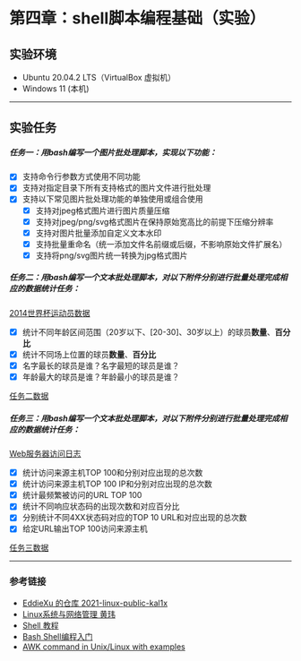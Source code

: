 # 第四章：shell脚本编程基础（实验）

## 实验环境

- Ubuntu 20.04.2 LTS（VirtualBox 虚拟机）
- Windows 11 (本机)

------

## 实验任务

##### 任务一：用bash编写一个图片批处理脚本，实现以下功能：

- [x] 支持命令行参数方式使用不同功能
- [x] 支持对指定目录下所有支持格式的图片文件进行批处理
- [x] 支持以下常见图片批处理功能的单独使用或组合使用
  - [x] 支持对jpeg格式图片进行图片质量压缩
  - [x] 支持对jpeg/png/svg格式图片在保持原始宽高比的前提下压缩分辨率
  - [x] 支持对图片批量添加自定义文本水印
  - [x] 支持批量重命名（统一添加文件名前缀或后缀，不影响原始文件扩展名）
  - [x] 支持将png/svg图片统一转换为jpg格式图片

##### 任务二：用bash编写一个文本批处理脚本，对以下附件分别进行批量处理完成相应的数据统计任务：

[2014世界杯运动员数据](https://c4pr1c3.github.io/LinuxSysAdmin/exp/chap0x04/worldcupplayerinfo.tsv)

- [x] 统计不同年龄区间范围（20岁以下、[20-30]、30岁以上）的球员**数量**、**百分比**
- [x] 统计不同场上位置的球员**数量**、**百分比**
- [x] 名字最长的球员是谁？名字最短的球员是谁？
- [x] 年龄最大的球员是谁？年龄最小的球员是谁？

[任务二数据](./task_report/Task2Data.md)

##### 任务三：用bash编写一个文本批处理脚本，对以下附件分别进行批量处理完成相应的数据统计任务：

[Web服务器访问日志](https://c4pr1c3.github.io/LinuxSysAdmin/exp/chap0x04/web_log.tsv.7z)

- [x] 统计访问来源主机TOP 100和分别对应出现的总次数
- [x] 统计访问来源主机TOP 100 IP和分别对应出现的总次数
- [x] 统计最频繁被访问的URL TOP 100
- [x] 统计不同响应状态码的出现次数和对应百分比
- [x] 分别统计不同4XX状态码对应的TOP 10 URL和对应出现的总次数
- [x] 给定URL输出TOP 100访问来源主机

[任务三数据](./task_report/Task3Data.md)

------

### 参考链接

- [EddieXu 的仓库 2021-linux-public-kal1x](https://github.com/CUCCS/2021-linux-public-kal1x/tree/chap0x04)
- [Linux系统与网络管理 黄玮](https://c4pr1c3.github.io/LinuxSysAdmin/chap0x04.md.html#/title-slide)
- [Shell 教程](https://www.runoob.com/linux/linux-shell.html)
- [Bash Shell编程入门](https://www.jianshu.com/p/e1c8e5bfa45e)
- [AWK command in Unix/Linux with examples](https://www.geeksforgeeks.org/awk-command-unixlinux-examples/)



